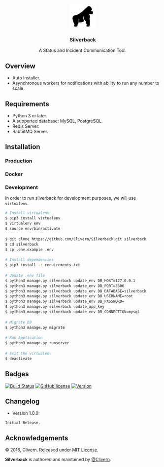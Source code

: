 <p align="center">
    <img alt="Silverback Logo" src="https://raw.githubusercontent.com/Clivern/Silverback/master/static/assets/images/logo.png" height="80" />
    <h3 align="center">Silverback</h3>
    <p align="center">A Status and Incident Communication Tool.</p>
</p>


## Overview

- Auto Installer.
- Asynchronous workers for notifications with ability to run any number to scale.


## Requirements

- Python 3 or later
- A supported database: MySQL, PostgreSQL.
- Redis Server.
- RabbitMQ Server.


## Installation

### Production

### Docker

### Development

In order to run silverback for development purposes, we will use `virtualenv`.

```bash
# Install virtualenv
$ pip3 install virtualenv
$ virtualenv env
$ source env/bin/activate

$ git clone https://github.com/Clivern/Silverback.git silverback
$ cd silverback
$ cp .env.example .env

# Install dependencies
$ pip3 install -r requirements.txt

# Update .env file
$ python3 manage.py silverback update_env DB_HOST=127.0.0.1
$ python3 manage.py silverback update_env DB_PORT=3306
$ python3 manage.py silverback update_env DB_DATABASE=silverback
$ python3 manage.py silverback update_env DB_USERNAME=root
$ python3 manage.py silverback update_env DB_PASSWORD=
$ python3 manage.py silverback update_app_key
$ python3 manage.py silverback update_env DB_CONNECTION=mysql

# Migrate DB
$ python3 manage.py migrate

# Run Application
$ python3 manage.py runserver

# Exit the virtualenv
$ deactivate
```


## Badges

[![Build Status](https://travis-ci.org/Clivern/Silverback.svg?branch=master)](https://travis-ci.org/Clivern/Silverback)
[![GitHub license](https://img.shields.io/github/license/Clivern/Silverback.svg)](https://github.com/Clivern/Silverback/blob/master/LICENSE)
[![Version](https://img.shields.io/badge/Version-Under%20Development-red.svg)](https://github.com/Clivern/Silverback/releases)


## Changelog

* Version 1.0.0:
```
Initial Release.
```


## Acknowledgements

© 2018, Clivern. Released under [MIT License](https://opensource.org/licenses/mit-license.php).

**Silverback** is authored and maintained by [@Clivern](http://github.com/clivern).
